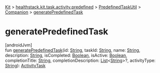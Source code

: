 
[Kit](../../../../kit.html) > [healthstack.kit.task.activity.predefined](../../index.html) > [PredefinedTaskUtil](../index.html) > [Companion](index.html) > [generatePredefinedTask](generate-predefined-task.html)



# generatePredefinedTask



[androidJvm]\
fun [generatePredefinedTask](generate-predefined-task.html)(id: [String](https://kotlinlang.org/api/latest/jvm/stdlib/kotlin/-string/index.html), taskId: [String](https://kotlinlang.org/api/latest/jvm/stdlib/kotlin/-string/index.html), name: [String](https://kotlinlang.org/api/latest/jvm/stdlib/kotlin/-string/index.html), description: [String](https://kotlinlang.org/api/latest/jvm/stdlib/kotlin/-string/index.html), isCompleted: [Boolean](https://kotlinlang.org/api/latest/jvm/stdlib/kotlin/-boolean/index.html), isActive: [Boolean](https://kotlinlang.org/api/latest/jvm/stdlib/kotlin/-boolean/index.html), completionTitle: [String](https://kotlinlang.org/api/latest/jvm/stdlib/kotlin/-string/index.html), completionDescription: [List](https://kotlinlang.org/api/latest/jvm/stdlib/kotlin.collections/-list/index.html)&lt;[String](https://kotlinlang.org/api/latest/jvm/stdlib/kotlin/-string/index.html)&gt;?, activityType: [String](https://kotlinlang.org/api/latest/jvm/stdlib/kotlin/-string/index.html)): [ActivityTask](../../../healthstack.kit.task.activity/-activity-task/index.html)




